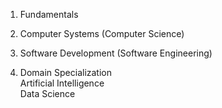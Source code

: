 1. Fundamentals <br />

2. Computer Systems (Computer Science) <br />

3. Software Development (Software Engineering) <br />

4. Domain Specialization <br/>
   Artificial Intelligence <br />
   Data Science
